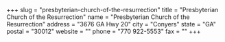 +++
slug = "presbyterian-church-of-the-resurrection"
title = "Presbyterian Church of the Resurrection"
name = "Presbyterian Church of the Resurrection"
address = "3676 GA Hwy 20"
city = "Conyers"
state = "GA"
postal = "30012"
website = ""
phone = "770 922-5553"
fax = ""
+++
